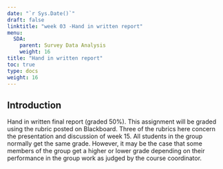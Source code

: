 ```yaml
---
date: "`r Sys.Date()`"
draft: false
linktitle: "week 03 -Hand in written report"
menu:
  SDA:
    parent: Survey Data Analysis
    weight: 16
title: "Hand in written report"
toc: true
type: docs
weight: 16
---
```


## Introduction

Hand in written final report (graded 50%). This assignment will be graded using the rubric posted on Blackboard. Three of the rubrics here concern the presentation and discussion of week 15. All students in the group normally get the same grade. However, it may be the case that some members of the group get a higher or lower grade depending on their performance in the group work as judged by the course coordinator.



